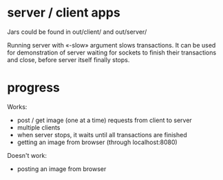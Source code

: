 # server / client apps

Jars could be found in out/client/ and out/server/

Running server with «-slow» argument slows transactions. 
It can be used for demonstration of server waiting for sockets to finish their transactions and close, before server itself finally stops.


# progress

Works:
- post / get image (one at a time) requests from client to server
- multiple clients
- when server stops, it waits until all transactions are finished
- getting an image from browser (through localhost:8080)

Doesn't work:
- posting an image from browser 


